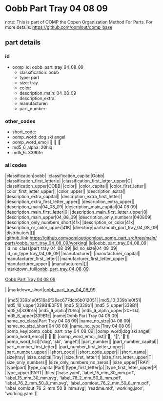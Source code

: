 # Oobb Part Tray 04 08 09  

note: This is part of OOMP the Oopen Organization Method For Parts. For more details: https://github.com/oomlout/oomp_base

##  part details





### id
* oomp_id: oobb_part_tray_04_08_09
  * classification: oobb
  * type: part
  * size: tray
  * color: 
  * description_main: 04_08_09
  * description_extra: 
  * manufacturer: 
  * part_number: 

### other_codes
* short_code: 
* oomp_word: dog ski angel
* oomp_word_emoji :dog: :ski: :angel:
* md5_6_alpha: 20hlq
* md5_6: 339b1e

### all codes 
|classification|oobb|
|classification_capital|Oobb|
|classification_first_letter|o|
|classification_first_letter_upper|O|
|classification_upper|OOBB|
|color||
|color_capital||
|color_first_letter||
|color_first_letter_upper||
|color_upper||
|description_extra||
|description_extra_capital||
|description_extra_first_letter||
|description_extra_first_letter_upper||
|description_extra_upper||
|description_main|04_08_09|
|description_main_capital|04 08 09|
|description_main_first_letter|0|
|description_main_first_letter_upper|0|
|description_main_upper|04_08_09|
|description_only_numbers|040809|
|description_only_numbers_short|41k|
|description_or_color|41k|
|description_or_color_upper|41K|
|directory|parts/oobb_part_tray_04_08_09|
|distributors|[]|
|github_link|https://github.com/oomlout/oomlout_oomp_part_src/tree/main/parts/oobb_part_tray_04_08_09/working|
|id|oobb_part_tray_04_08_09|
|id_no_class|part_tray_04_08_09|
|id_no_size|04_08_09|
|id_no_type|tray_04_08_09|
|manufacturer||
|manufacturer_capital||
|manufacturer_first_letter||
|manufacturer_first_letter_upper||
|manufacturer_upper||
|manufacturers|[]|
|markdown_full|[oobb_part_tray_04_08_09](https://github.com/oomlout/oomlout_oomp_part_src/tree/main/parts/oobb_part_tray_04_08_09/working)<br>[](https://github.com/oomlout/oomlout_oomp_part_src/tree/main/parts/oobb_part_tray_04_08_09/working)<br>[Oobb Part Tray 04 08 09](https://github.com/oomlout/oomlout_oomp_part_src/tree/main/parts/oobb_part_tray_04_08_09/working)<br><br>|
|markdown_short|[oobb_part_tray_04_08_09](https://github.com/oomlout/oomlout_oomp_part_src/tree/main/parts/oobb_part_tray_04_08_09/working)<br><br>|
|md5|339b1e0f516a6f26ec677dcb6b012051|
|md5_10|339b1e0f51|
|md5_10_upper|339B1E0F51|
|md5_5|339b1|
|md5_5_upper|339B1|
|md5_6|339b1e|
|md5_6_alpha|20hlq|
|md5_6_alpha_upper|20HLQ|
|md5_6_upper|339B1E|
|name|Oobb Part Tray 04 08 09|
|name_no_class|Part Tray 04 08 09|
|name_no_size|04 08 09|
|name_no_size_short|04 08 09|
|name_no_type|Tray 04 08 09|
|oomp_key|oomp_oobb_part_tray_04_08_09|
|oomp_word|dog ski angel|
|oomp_word_emoji|:dog: :ski: :angel:|
|oomp_word_emoji_list|[':dog:', ':ski:', ':angel:']|
|oomp_word_list|['dog', 'ski', 'angel']|
|part_number||
|part_number_capital||
|part_number_first_letter||
|part_number_first_letter_upper||
|part_number_upper||
|short_code||
|short_code_upper||
|short_name||
|size|tray|
|size_capital|Tray|
|size_first_letter|t|
|size_first_letter_upper|T|
|size_only_numbers||
|size_only_numbers_no_zeros||
|size_upper|TRAY|
|type|part|
|type_capital|Part|
|type_first_letter|p|
|type_first_letter_upper|P|
|type_upper|PART|
|files|['base.yaml', 'label_15_mm_30_mm.pdf', 'label_15_mm_30_mm.svg', 'label_76_2_mm_50_8_mm.pdf', 'label_76_2_mm_50_8_mm.svg', 'label_oomlout_76_2_mm_50_8_mm.pdf', 'label_oomlout_76_2_mm_50_8_mm.svg', 'readme.md', 'working.json', 'working.yaml']|
